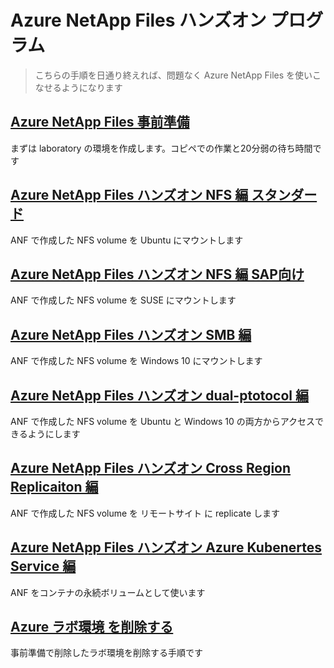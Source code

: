 # Azure NetApp Files ハンズオン プログラム

> こちらの手順を日通り終えれば、問題なく Azure NetApp Files を使いこなせるようになります

## [Azure NetApp Files 事前準備](https://github.com/maysay1999/tipstricks/blob/main/anf-demo-creation.md)

まずは laboratory の環境を作成します。コピペでの作業と20分弱の待ち時間です

## [Azure NetApp Files ハンズオン NFS 編 スタンダード](https://github.com/maysay1999/anfdemo02/blob/main/anf-hands-on_ubuntu.md)

ANF で作成した NFS volume を Ubuntu にマウントします

## [Azure NetApp Files ハンズオン NFS 編 SAP向け](https://github.com/maysay1999/anfdemo02/blob/main/anf-handson01_Japanese.md)

ANF で作成した NFS volume を SUSE にマウントします

## [Azure NetApp Files ハンズオン SMB 編](https://github.com/maysay1999/anfdemo02/blob/main/anf-handson01_Japanese.md)

ANF で作成した NFS volume を Windows 10 にマウントします

## [Azure NetApp Files ハンズオン dual-ptotocol 編](https://github.com/maysay1999/tipstricks/blob/main/anf-dual-protocol.md)

ANF で作成した NFS volume を Ubuntu と Windows 10 の両方からアクセスできるようにします

## [Azure NetApp Files ハンズオン Cross Region Replicaiton 編](https://github.com/maysay1999/anfdemo02/blob/main/anf-handson01_Japanese.md#20-%E3%82%AF%E3%83%AD%E3%82%B9%E3%83%AA%E3%83%BC%E3%82%B8%E3%83%A7%E3%83%B3%E3%83%AC%E3%83%97%E3%83%AA%E3%82%B1%E3%83%BC%E3%82%B7%E3%83%A7%E3%83%B3)

ANF で作成した NFS volume を リモートサイト に replicate します

## [Azure NetApp Files ハンズオン Azure Kubenertes Service 編](https://github.com/maysay1999/anfdemo01/)

ANF をコンテナの永続ボリュームとして使います

## [Azure ラボ環境 を削除する](https://github.com/maysay1999/anfdemo02/blob/main/anf-handson01_Japanese.md)

事前準備で削除したラボ環境を削除する手順です
